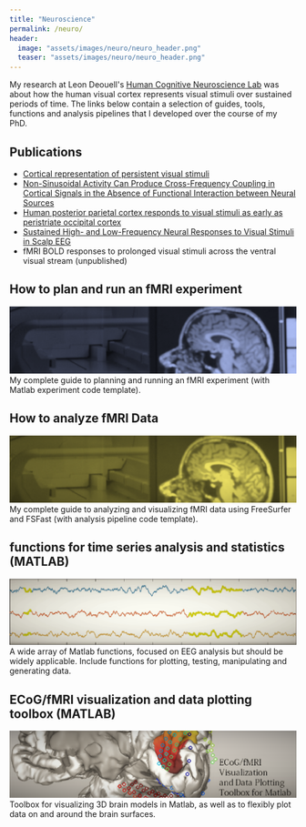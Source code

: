 ```yaml
---
title: "Neuroscience"
permalink: /neuro/
header:
  image: "assets/images/neuro/neuro_header.png"
  teaser: "assets/images/neuro/neuro_header.png"
---
```


My research at Leon Deouell's [Human Cognitive Neuroscience Lab](https://www.hcnl.org/) was about how the human visual cortex represents visual stimuli over sustained periods of time. The links below contain a selection of guides, tools, functions and analysis pipelines that I developed over the course of my PhD.

## Publications
* [Cortical representation of persistent visual stimuli](https://doi.org/10.1016/j.neuroimage.2017.08.028)
* [Non-Sinusoidal Activity Can Produce Cross-Frequency Coupling in Cortical Signals in the Absence of Functional Interaction between Neural Sources](https://doi.org/10.1371/journal.pone.0167351)
* [Human posterior parietal cortex responds to visual stimuli as early as peristriate occipital cortex](https://doi.org/10.1111/ejn.14164)
* [Sustained High- and Low-Frequency Neural Responses to Visual Stimuli in Scalp EEG](https://www.biorxiv.org/content/10.1101/290593v1)
* fMRI BOLD responses to prolonged visual stimuli across the ventral visual stream (unpublished)

## How to plan and run an fMRI experiment
[![img](../assets/images/neuro/fmri_header-1.png)](/plan_and_run_fmri_exp/)
My complete guide to planning and running an fMRI experiment (with Matlab experiment code template).

## How to analyze fMRI Data
[![img](../assets/images/neuro/fmri_header-2.png)](/analyze_fmri_data/)
My complete guide to analyzing and visualizing fMRI data using FreeSurfer and FSFast (with analysis pipeline code template).

## functions for time series analysis and statistics (MATLAB)
[![img](../assets/images/neuro/eeg_analysis_header.png)](/eeg_functions/)
A wide array of Matlab functions, focused on EEG analysis but should be widely applicable. Include functions for plotting, testing, manipulating and generating data.

## ECoG/fMRI visualization and data plotting toolbox (MATLAB)
[![img](../assets/images/neuro/vis_toolbox_header.png)](/vis_toolbox/)
Toolbox for visualizing 3D brain models in Matlab, as well as to flexibly plot data on and around the brain surfaces.
